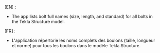 [EN] :
- The app lists bolt full names (size, length, and standard) for all bolts in the Tekla Structure model.

[FR] :
- L'application répertorie les noms complets des boulons (taille, longueur et norme) pour tous les boulons dans le modèle Tekla Structure.
